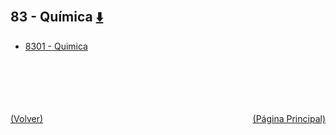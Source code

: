 
<html>
<body>
<h2>83 - Química <a href="https://downgit.github.io/#/home?url=https://github.com/Apuntes-FIUBA/Apuntes-Electronica/tree/main/83 - Química" style="font-size:20px">  ⬇️ </a></h2>
<ul>
    <li><a href="8301 - Quimica">8301 - Quimica</a></li>
</ul>
</body>
</html>
<br><br><br><br><br><a href="../" style="float: left">(Volver)</a> <a href="https://apuntes-fiuba.github.io/Apuntes-Electronica" style="float: right">(Página Principal)</a>
